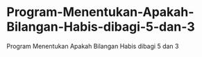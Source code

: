 # Program-Menentukan-Apakah-Bilangan-Habis-dibagi-5-dan-3
Program Menentukan Apakah Bilangan Habis dibagi 5 dan 3
